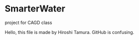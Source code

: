 # SmarterWater
project for CAGD class

Hello, this file is made by Hiroshi Tamura.
GitHub is confusing.
